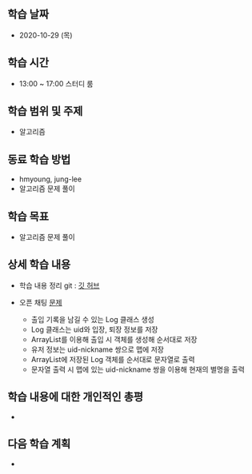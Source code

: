 학습 날짜
---
+ 2020-10-29 (목)

학습 시간
---
+ 13:00 ~ 17:00 스터디 룸

학습 범위 및 주제
---
+ 알고리즘

동료 학습 방법
---
+ hmyoung, jung-lee
+ 알고리즘 문제 풀이

학습 목표
---
+ 알고리즘 문제 풀이

상세 학습 내용
---
+ 학습 내용 정리 git : [깃 허브](https://github.com/kiskim/study)   

+ 오픈 채팅 [문제](https://programmers.co.kr/learn/courses/30/lessons/42888)
	+ 출입 기록을 남길 수 있는 Log 클래스 생성
	+ Log 클래스는 uid와 입장, 퇴장 정보를 저장
	+ ArrayList를 이용해 출입 시 객체를 생성해 순서대로 저장
	+ 유저 정보는 uid-nickname 쌍으로 맵에 저장
	+ ArrayList에 저장된 Log 객체를 순서대로 문자열로 출력
	+ 문자열 출력 시 맵에 있는 uid-nickname 쌍을 이용해 현재의 별명을 출력
	
학습 내용에 대한 개인적인 총평
---
+ 

다음 학습 계획
---
+ 
